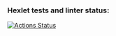 ### Hexlet tests and linter status:
[![Actions Status](https://github.com/Th0rn-dev/java-project-61/actions/workflows/hexlet-check.yml/badge.svg)](https://github.com/Th0rn-dev/java-project-61/actions)